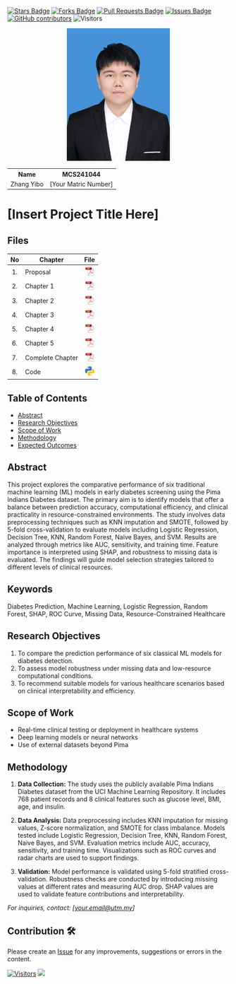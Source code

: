 <a href="https://github.com/drshahizan/research-design/stargazers"><img src="https://img.shields.io/github/stars/drshahizan/research-design" alt="Stars Badge"/></a>
<a href="https://github.com/drshahizan/research-design/network/members"><img src="https://img.shields.io/github/forks/drshahizan/research-design" alt="Forks Badge"/></a>
<a href="https://github.com/drshahizan/research-design/pulls"><img src="https://img.shields.io/github/issues-pr/drshahizan/research-design" alt="Pull Requests Badge"/></a>
<a href="https://github.com/drshahizan/research-design"><img src="https://img.shields.io/github/issues/drshahizan/research-design" alt="Issues Badge"/></a>
<a href="https://github.com/drshahizan/research-design/graphs/contributors"><img alt="GitHub contributors" src="https://img.shields.io/github/contributors/drshahizan/research-design?color=2b9348"></a>
![Visitors](https://api.visitorbadge.io/api/visitors?path=https%3A%2F%2Fgithub.com%2Fdrshahizan%2BDM&labelColor=%23d9e3f0&countColor=%23697689&style=flat)

<p align="center">
  <img height="300px" src="img/zhangyibo.jpg" alt="Profile Image">
</p>

<table align="center">
  <tr>
    <th>Name</th>
    <th>MCS241044</th>
  </tr>
  <tr>
    <td>Zhang Yibo</td>
    <td>[Your Matric Number]</td>
  </tr>
</table>

# [Insert Project Title Here]

## Files

| No  | Chapter     |                                                 File |
| :-: | ---------- | :---------------------------------------------------------------------------------------------------: |
|  1.  | Proposal | <a href="proposal/proposal.Zhang Yibo.pdf"><img src="img/pdf.svg" width="24px" height="24px"></a> |
|  2.  | Chapter 1 | <a href="c1/Chapter1.pdf"><img src="img/pdf.svg" width="24px" height="24px"></a> |
|  3.  | Chapter 2 | <a href="c2/Chapter2.pdf"><img src="img/pdf.svg" width="24px" height="24px"></a> |
|  4.  | Chapter 3 | <a href="c3/Chapter3.pdf"><img src="img/pdf.svg" width="24px" height="24px"></a> |
|  5.  | Chapter 4 | <a href="c4/Chapter4.pdf"><img src="img/pdf.svg" width="24px" height="24px"></a> |
|  6.  | Chapter 5 | <a href="c5/Chapter5.pdf"><img src="img/pdf.svg" width="24px" height="24px"></a> |
|  7.  | Complete Chapter | <a href="all/Thesis_Zhang Yibo.pdf"><img src="img/pdf.svg" width="24px" height="24px"></a> |
|  8.  | Code | <a href="code"><img src="img/python_icon.png" width="24px" height="24px"></a> |


## Table of Contents
- [Abstract](#abstract)
- [Research Objectives](#research-objectives)
- [Scope of Work](#scope-of-work)
- [Methodology](#methodology)
- [Expected Outcomes](#expected-outcomes)

## Abstract

This project explores the comparative performance of six traditional machine learning (ML) models in early diabetes screening using the Pima Indians Diabetes dataset. The primary aim is to identify models that offer a balance between prediction accuracy, computational efficiency, and clinical practicality in resource-constrained environments. The study involves data preprocessing techniques such as KNN imputation and SMOTE, followed by 5-fold cross-validation to evaluate models including Logistic Regression, Decision Tree, KNN, Random Forest, Naive Bayes, and SVM. Results are analyzed through metrics like AUC, sensitivity, and training time. Feature importance is interpreted using SHAP, and robustness to missing data is evaluated. The findings will guide model selection strategies tailored to different levels of clinical resources.

## Keywords

Diabetes Prediction, Machine Learning, Logistic Regression, Random Forest, SHAP, ROC Curve, Missing Data, Resource-Constrained Healthcare

## Research Objectives

1. To compare the prediction performance of six classical ML models for diabetes detection.
2. To assess model robustness under missing data and low-resource computational conditions.
3. To recommend suitable models for various healthcare scenarios based on clinical interpretability and efficiency.

## Scope of Work
- Real-time clinical testing or deployment in healthcare systems
- Deep learning models or neural networks
- Use of external datasets beyond Pima

## Methodology

1. **Data Collection:**
   The study uses the publicly available Pima Indians Diabetes dataset from the UCI Machine Learning Repository. It includes 768 patient records and 8 clinical features such as glucose level, BMI, age, and insulin.

2. **Data Analysis:**
   Data preprocessing includes KNN imputation for missing values, Z-score normalization, and SMOTE for class imbalance. Models tested include Logistic Regression, Decision Tree, KNN, Random Forest, Naive Bayes, and SVM. Evaluation metrics include AUC, accuracy, sensitivity, and training time. Visualizations such as ROC curves and radar charts are used to support findings.

3. **Validation:**
   Model performance is validated using 5-fold stratified cross-validation. Robustness checks are conducted by introducing missing values at different rates and measuring AUC drop. SHAP values are used to validate feature contributions and interpretability.



*For inquiries, contact: [your.email@utm.my]*

 




## Contribution 🛠️
Please create an [Issue](https://github.com/drshahizan/research-design/issues) for any improvements, suggestions or errors in the content.

[![Visitors](https://api.visitorbadge.io/api/visitors?path=https%3A%2F%2Fgithub.com%2Fdrshahizan&labelColor=%23697689&countColor=%23555555&style=plastic)](https://visitorbadge.io/status?path=https%3A%2F%2Fgithub.com%2Fdrshahizan)
![](https://hit.yhype.me/github/profile?user_id=81284918)

